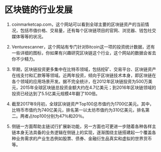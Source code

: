 # 区块链的行业发展

1. coinmarketcap.com，这个网站可以看到全球主要的区块链资产的当前情况，包括市值价格、交易量，还有每个区块链项目的官网、浏览器、钱包社交媒体等等的状况。

2. Venturescanner，这个网站有专门针对Bitcoin这一项的投资统计数据，还有一些详细的图标，你如果有兴趣研究区块链这个行业，这个网站的数据会省去你不少精力。

3. 早期，区块链投资更多集中在比特币领域，包括挖矿、交易平台、区块链资产在线支付和汇款等等领域。近两年投资，倾向于区块链技术本身，即区块链在各个领域的应用场景开发。据不完全统计，在2012年区块链投资为500万美元，2015年全球区块链总投资金额大约在4.7亿美元；到2016年区块链领域的投资已经达到了5.5亿美元规模4年翻了100倍。

4. 截至2017年9月初，全球区块链资产Top100总市值约为1700亿美元。其中，比特币市值约为740亿美元，排名第一以太坊市值约为310亿美元，排名第二。两者占top100分别为47％和20％。

5. 侧链一方面帮助主链试行扩展新功能，另一方面也可更进一步随着各种各样主链本身无法具备的业务逻辑在侧链上的实现，逐渐围绕主链搭建起一个覆盖各种业务需求的产业生态例如股票、债券、金融衍生品真实和虚拟的世界货币等。

